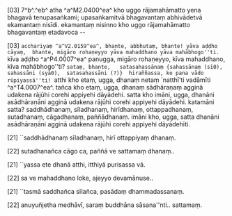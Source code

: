 [03] 7^b^.^eb^ atha ^a^M2.0400^ea^ kho uggo rājamahāmatto yena bhagavā  tenupasaṅkami; upasaṅkamitvā bhagavantaṃ abhivādetvā ekamantaṃ nisīdi.  ekamantaṃ nisinno kho uggo rājamahāmatto bhagavantaṃ etadavoca --

[03] ``acchariyaṃ ^a^V2.0159^ea^, bhante, abbhutaṃ, bhante! yāva aḍḍho cāyaṃ,  bhante, migāro rohaṇeyyo yāva mahaddhano yāva mahābhogo''ti.  ``kīva aḍḍho ^a^P4.0007^ea^ panugga, migāro rohaṇeyyo, kīva  mahaddhano, kīva mahābhogo''ti? ``sataṃ, bhante,   satasahassānaṃ {sahassānaṃ (sī0), sahassāni (syā0),  satasahassāni (?)}  hiraññassa, ko pana vādo rūpiyassā''ti! ``atthi kho etaṃ,  ugga, dhanaṃ netaṃ `natthī'ti vadāmīti ^a^T4.0007^ea^. tañca kho etaṃ, ugga, dhanaṃ  sādhāraṇaṃ agginā udakena rājūhi corehi appiyehi dāyādehi.  satta kho imāni, ugga, dhanāni asādhāraṇāni agginā udakena  rājūhi corehi appiyehi dāyādehi. katamāni satta? saddhādhanaṃ,  sīladhanaṃ, hirīdhanaṃ, ottappadhanaṃ, sutadhanaṃ, cāgadhanaṃ, paññādhanaṃ.  imāni kho, ugga, satta dhanāni asādhāraṇāni agginā udakena  rājūhi corehi appiyehi dāyādehīti.

[21] ``saddhādhanaṃ sīladhanaṃ, hirī ottappiyaṃ dhanaṃ.

[22] sutadhanañca cāgo ca, paññā ve sattamaṃ dhanaṃ..

[21] ``yassa ete dhanā atthi, itthiyā purisassa vā.

[22] sa ve mahaddhano loke, ajeyyo devamānuse..

[21] ``tasmā saddhañca sīlañca, pasādaṃ dhammadassanaṃ.

[22] anuyuñjetha medhāvī, saraṃ buddhāna sāsana''nti..  sattamaṃ.